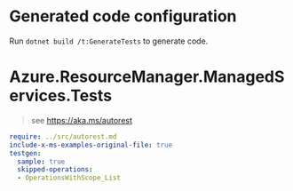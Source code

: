 # Generated code configuration

Run `dotnet build /t:GenerateTests` to generate code.

# Azure.ResourceManager.ManagedServices.Tests

> see https://aka.ms/autorest
``` yaml
require: ../src/autorest.md
include-x-ms-examples-original-file: true
testgen:
  sample: true
  skipped-operations:
  - OperationsWithScope_List
```
